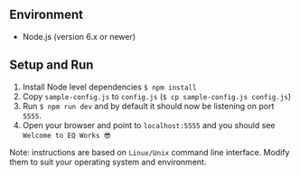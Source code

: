 ## Environment

* Node.js (version 6.x or newer)

## Setup and Run

1. Install Node level dependencies `$ npm install`
2. Copy `sample-config.js` to `config.js` (`$ cp sample-config.js config.js`)
3. Run `$ npm run dev` and by default it should now be listening on port `5555`.
4. Open your browser and point to `localhost:5555` and you should see `Welcome to EQ Works 😎`

Note: instructions are based on `Linux/Unix` command line interface. Modify them to suit your operating system and environment.
